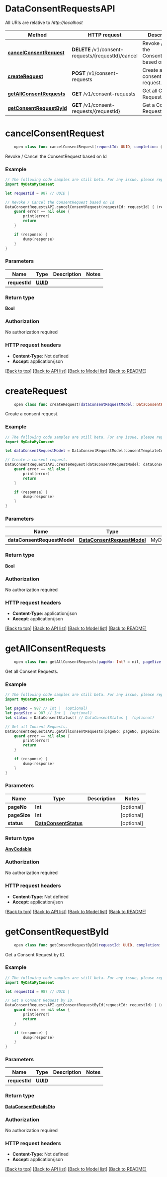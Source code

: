 # DataConsentRequestsAPI

All URIs are relative to *http://localhost*

Method | HTTP request | Description
------------- | ------------- | -------------
[**cancelConsentRequest**](DataConsentRequestsAPI.md#cancelconsentrequest) | **DELETE** /v1/consent-requests/{requestId}/cancel | Revoke / Cancel the ConsentRequest based on Id
[**createRequest**](DataConsentRequestsAPI.md#createrequest) | **POST** /v1/consent-requests | Create a consent request.
[**getAllConsentRequests**](DataConsentRequestsAPI.md#getallconsentrequests) | **GET** /v1/consent-requests | Get all Consent Requests.
[**getConsentRequestById**](DataConsentRequestsAPI.md#getconsentrequestbyid) | **GET** /v1/consent-requests/{requestId} | Get a Consent Request by ID.


# **cancelConsentRequest**
```swift
    open class func cancelConsentRequest(requestId: UUID, completion: @escaping (_ data: Bool?, _ error: Error?) -> Void)
```

Revoke / Cancel the ConsentRequest based on Id

### Example 
```swift
// The following code samples are still beta. For any issue, please report via http://github.com/OpenAPITools/openapi-generator/issues/new
import MyDataMyConsent

let requestId = 987 // UUID | 

// Revoke / Cancel the ConsentRequest based on Id
DataConsentRequestsAPI.cancelConsentRequest(requestId: requestId) { (response, error) in
    guard error == nil else {
        print(error)
        return
    }

    if (response) {
        dump(response)
    }
}
```

### Parameters

Name | Type | Description  | Notes
------------- | ------------- | ------------- | -------------
 **requestId** | [**UUID**](.md) |  | 

### Return type

**Bool**

### Authorization

No authorization required

### HTTP request headers

 - **Content-Type**: Not defined
 - **Accept**: application/json

[[Back to top]](#) [[Back to API list]](../README.md#documentation-for-api-endpoints) [[Back to Model list]](../README.md#documentation-for-models) [[Back to README]](../README.md)

# **createRequest**
```swift
    open class func createRequest(dataConsentRequestModel: DataConsentRequestModel? = nil, completion: @escaping (_ data: Bool?, _ error: Error?) -> Void)
```

Create a consent request.

### Example 
```swift
// The following code samples are still beta. For any issue, please report via http://github.com/OpenAPITools/openapi-generator/issues/new
import MyDataMyConsent

let dataConsentRequestModel = DataConsentRequestModel(consentTemplateId: 123, startDateTime: Date(), expiryDateTime: Date(), receiver: Receiver(type: ReceiverType(), identifiers: [IdentifierStringKeyValuePair(key: Identifier(), value: "value_example")], identificationStrategy: IdentificationStrategy())) // DataConsentRequestModel | MyDataMyConsent.Models.Consents.DataConsentRequestModel. (optional)

// Create a consent request.
DataConsentRequestsAPI.createRequest(dataConsentRequestModel: dataConsentRequestModel) { (response, error) in
    guard error == nil else {
        print(error)
        return
    }

    if (response) {
        dump(response)
    }
}
```

### Parameters

Name | Type | Description  | Notes
------------- | ------------- | ------------- | -------------
 **dataConsentRequestModel** | [**DataConsentRequestModel**](DataConsentRequestModel.md) | MyDataMyConsent.Models.Consents.DataConsentRequestModel. | [optional] 

### Return type

**Bool**

### Authorization

No authorization required

### HTTP request headers

 - **Content-Type**: application/json
 - **Accept**: application/json

[[Back to top]](#) [[Back to API list]](../README.md#documentation-for-api-endpoints) [[Back to Model list]](../README.md#documentation-for-models) [[Back to README]](../README.md)

# **getAllConsentRequests**
```swift
    open class func getAllConsentRequests(pageNo: Int? = nil, pageSize: Int? = nil, status: DataConsentStatus? = nil, completion: @escaping (_ data: AnyCodable?, _ error: Error?) -> Void)
```

Get all Consent Requests.

### Example 
```swift
// The following code samples are still beta. For any issue, please report via http://github.com/OpenAPITools/openapi-generator/issues/new
import MyDataMyConsent

let pageNo = 987 // Int |  (optional)
let pageSize = 987 // Int |  (optional)
let status = DataConsentStatus() // DataConsentStatus |  (optional)

// Get all Consent Requests.
DataConsentRequestsAPI.getAllConsentRequests(pageNo: pageNo, pageSize: pageSize, status: status) { (response, error) in
    guard error == nil else {
        print(error)
        return
    }

    if (response) {
        dump(response)
    }
}
```

### Parameters

Name | Type | Description  | Notes
------------- | ------------- | ------------- | -------------
 **pageNo** | **Int** |  | [optional] 
 **pageSize** | **Int** |  | [optional] 
 **status** | [**DataConsentStatus**](.md) |  | [optional] 

### Return type

[**AnyCodable**](AnyCodable.md)

### Authorization

No authorization required

### HTTP request headers

 - **Content-Type**: Not defined
 - **Accept**: application/json

[[Back to top]](#) [[Back to API list]](../README.md#documentation-for-api-endpoints) [[Back to Model list]](../README.md#documentation-for-models) [[Back to README]](../README.md)

# **getConsentRequestById**
```swift
    open class func getConsentRequestById(requestId: UUID, completion: @escaping (_ data: DataConsentDetailsDto?, _ error: Error?) -> Void)
```

Get a Consent Request by ID.

### Example 
```swift
// The following code samples are still beta. For any issue, please report via http://github.com/OpenAPITools/openapi-generator/issues/new
import MyDataMyConsent

let requestId = 987 // UUID | 

// Get a Consent Request by ID.
DataConsentRequestsAPI.getConsentRequestById(requestId: requestId) { (response, error) in
    guard error == nil else {
        print(error)
        return
    }

    if (response) {
        dump(response)
    }
}
```

### Parameters

Name | Type | Description  | Notes
------------- | ------------- | ------------- | -------------
 **requestId** | [**UUID**](.md) |  | 

### Return type

[**DataConsentDetailsDto**](DataConsentDetailsDto.md)

### Authorization

No authorization required

### HTTP request headers

 - **Content-Type**: Not defined
 - **Accept**: application/json

[[Back to top]](#) [[Back to API list]](../README.md#documentation-for-api-endpoints) [[Back to Model list]](../README.md#documentation-for-models) [[Back to README]](../README.md)

